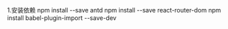 1.安装依赖
    npm install --save antd
    npm install --save react-router-dom
    npm install babel-plugin-import --save-dev

